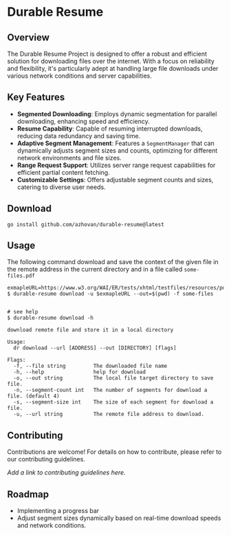 # Durable Resume

## Overview

The Durable Resume Project is designed to offer a robust and efficient solution for downloading files over the internet. 
With a focus on reliability and flexibility, it's particularly adept at handling large file downloads under various network conditions and server capabilities.

## Key Features

- **Segmented Downloading**: Employs dynamic segmentation for parallel downloading, enhancing speed and efficiency.
- **Resume Capability**: Capable of resuming interrupted downloads, reducing data redundancy and saving time.
- **Adaptive Segment Management**: Features a `SegmentManager` that can dynamically adjusts segment sizes and counts, optimizing for different network environments and file sizes.
- **Range Request Support**: Utilizes server range request capabilities for efficient partial content fetching.
- **Customizable Settings**: Offers adjustable segment counts and sizes, catering to diverse user needs.

## Download 

```shell
go install github.com/azhovan/durable-resume@latest
```

## Usage
The following command download and save the context of the given file in the remote address in the current directory 
and in a file called `some-files.pdf`
```shell
exmapleURL=https://www.w3.org/WAI/ER/tests/xhtml/testfiles/resources/pdf/dummy.pdf
$ durable-resume download -u $exmapleURL --out=$(pwd) -f some-files


# see help 
$ durable-resume download -h 

download remote file and store it in a local directory

Usage:
  dr download --url [ADDRESS] --out [DIRECTORY] [flags]

Flags:
  -f, --file string         The downloaded file name
  -h, --help                help for download
  -o, --out string          The local file target directory to save file.
  -n, --segment-count int   The number of segments for download a file. (default 4)
  -s, --segment-size int    The size of each segment for download a file.
  -u, --url string          The remote file address to download.

```


## Contributing

Contributions are welcome! For details on how to contribute, please refer to our contributing guidelines.

*Add a link to contributing guidelines here.*

## Roadmap

* Implementing a progress bar
* Adjust segment sizes dynamically based on real-time download speeds and network conditions.

